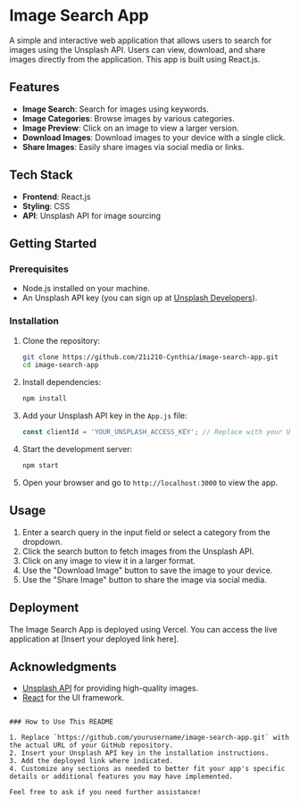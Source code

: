 # Image Search App

A simple and interactive web application that allows users to search for images using the Unsplash API. Users can view, download, and share images directly from the application. This app is built using React.js.

## Features

- **Image Search**: Search for images using keywords.
- **Image Categories**: Browse images by various categories.
- **Image Preview**: Click on an image to view a larger version.
- **Download Images**: Download images to your device with a single click.
- **Share Images**: Easily share images via social media or links.

## Tech Stack

- **Frontend**: React.js
- **Styling**: CSS
- **API**: Unsplash API for image sourcing

## Getting Started

### Prerequisites

- Node.js installed on your machine.
- An Unsplash API key (you can sign up at [Unsplash Developers](https://unsplash.com/developers)).

### Installation

1. Clone the repository:
   ```bash
   git clone https://github.com/21i210-Cynthia/image-search-app.git
   cd image-search-app
   ```

2. Install dependencies:
   ```bash
   npm install
   ```

3. Add your Unsplash API key in the `App.js` file:
   ```javascript
   const clientId = 'YOUR_UNSPLASH_ACCESS_KEY'; // Replace with your Unsplash Access Key
   ```

4. Start the development server:
   ```bash
   npm start
   ```

5. Open your browser and go to `http://localhost:3000` to view the app.

## Usage

1. Enter a search query in the input field or select a category from the dropdown.
2. Click the search button to fetch images from the Unsplash API.
3. Click on any image to view it in a larger format.
4. Use the "Download Image" button to save the image to your device.
5. Use the "Share Image" button to share the image via social media.

## Deployment

The Image Search App is deployed using Vercel. You can access the live application at [Insert your deployed link here].

## Acknowledgments

- [Unsplash API](https://unsplash.com/developers) for providing high-quality images.
- [React](https://reactjs.org/) for the UI framework.

```

### How to Use This README

1. Replace `https://github.com/yourusername/image-search-app.git` with the actual URL of your GitHub repository.
2. Insert your Unsplash API key in the installation instructions.
3. Add the deployed link where indicated.
4. Customize any sections as needed to better fit your app's specific details or additional features you may have implemented. 

Feel free to ask if you need further assistance!
